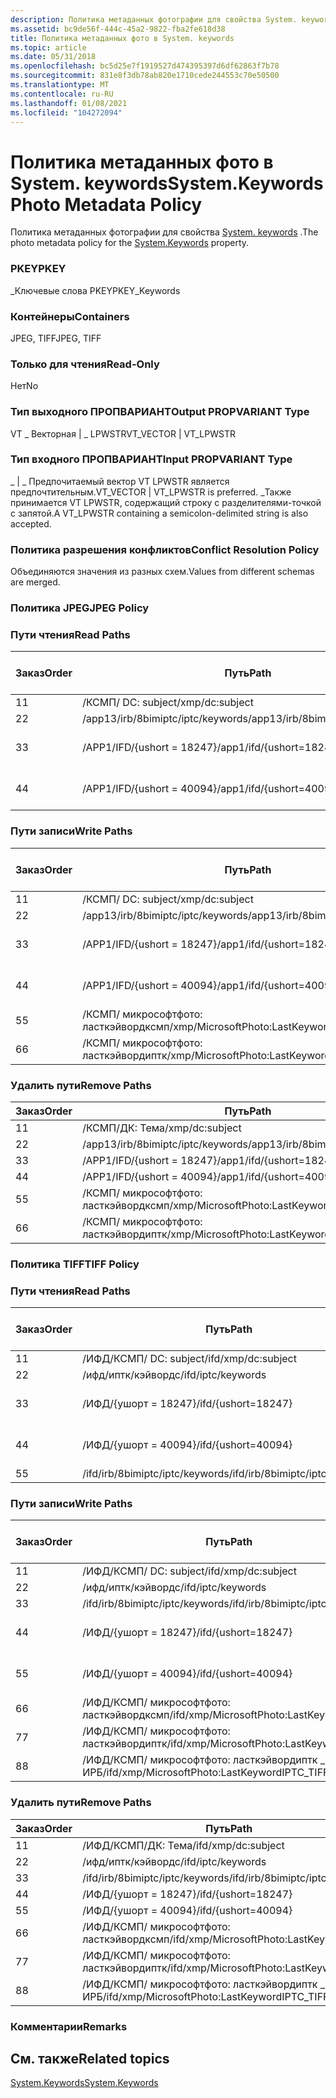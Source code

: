 ```yaml
---
description: Политика метаданных фотографии для свойства System. keywords.
ms.assetid: bc9de56f-444c-45a2-9822-fba2fe618d38
title: Политика метаданных фото в System. keywords
ms.topic: article
ms.date: 05/31/2018
ms.openlocfilehash: bc5d25e7f1919527d474395397d6df62863f7b78
ms.sourcegitcommit: 831e8f3db78ab820e1710cede244553c70e50500
ms.translationtype: MT
ms.contentlocale: ru-RU
ms.lasthandoff: 01/08/2021
ms.locfileid: "104272094"
---
```

# <a name="systemkeywords-photo-metadata-policy"></a><span data-ttu-id="00b24-103">Политика метаданных фото в System. keywords</span><span class="sxs-lookup"><span data-stu-id="00b24-103">System.Keywords Photo Metadata Policy</span></span>

<span data-ttu-id="00b24-104">Политика метаданных фотографии для свойства [System. keywords](../properties/props-system-keywords.md) .</span><span class="sxs-lookup"><span data-stu-id="00b24-104">The photo metadata policy for the [System.Keywords](../properties/props-system-keywords.md) property.</span></span>

### <a name="pkey"></a><span data-ttu-id="00b24-105">PKEY</span><span class="sxs-lookup"><span data-stu-id="00b24-105">PKEY</span></span>

<span data-ttu-id="00b24-106">\_Ключевые слова PKEY</span><span class="sxs-lookup"><span data-stu-id="00b24-106">PKEY\_Keywords</span></span>

### <a name="containers"></a><span data-ttu-id="00b24-107">Контейнеры</span><span class="sxs-lookup"><span data-stu-id="00b24-107">Containers</span></span>

<span data-ttu-id="00b24-108">JPEG, TIFF</span><span class="sxs-lookup"><span data-stu-id="00b24-108">JPEG, TIFF</span></span>

### <a name="read-only"></a><span data-ttu-id="00b24-109">Только для чтения</span><span class="sxs-lookup"><span data-stu-id="00b24-109">Read-Only</span></span>

<span data-ttu-id="00b24-110">Нет</span><span class="sxs-lookup"><span data-stu-id="00b24-110">No</span></span>

### <a name="output-propvariant-type"></a><span data-ttu-id="00b24-111">Тип выходного ПРОПВАРИАНТ</span><span class="sxs-lookup"><span data-stu-id="00b24-111">Output PROPVARIANT Type</span></span>

<span data-ttu-id="00b24-112">VT \_ Векторная \| \_ LPWSTR</span><span class="sxs-lookup"><span data-stu-id="00b24-112">VT\_VECTOR \| VT\_LPWSTR</span></span>

### <a name="input-propvariant-type"></a><span data-ttu-id="00b24-113">Тип входного ПРОПВАРИАНТ</span><span class="sxs-lookup"><span data-stu-id="00b24-113">Input PROPVARIANT Type</span></span>

<span data-ttu-id="00b24-114">\_ \| \_ Предпочитаемый вектор VT LPWSTR является предпочтительным.</span><span class="sxs-lookup"><span data-stu-id="00b24-114">VT\_VECTOR \| VT\_LPWSTR is preferred.</span></span> <span data-ttu-id="00b24-115">\_Также принимается VT LPWSTR, содержащий строку с разделителями-точкой с запятой.</span><span class="sxs-lookup"><span data-stu-id="00b24-115">A VT\_LPWSTR containing a semicolon-delimited string is also accepted.</span></span>

### <a name="conflict-resolution-policy"></a><span data-ttu-id="00b24-116">Политика разрешения конфликтов</span><span class="sxs-lookup"><span data-stu-id="00b24-116">Conflict Resolution Policy</span></span>

<span data-ttu-id="00b24-117">Объединяются значения из разных схем.</span><span class="sxs-lookup"><span data-stu-id="00b24-117">Values from different schemas are merged.</span></span>

### <a name="jpeg-policy"></a><span data-ttu-id="00b24-118">Политика JPEG</span><span class="sxs-lookup"><span data-stu-id="00b24-118">JPEG Policy</span></span>

### <a name="read-paths"></a><span data-ttu-id="00b24-119">Пути чтения</span><span class="sxs-lookup"><span data-stu-id="00b24-119">Read Paths</span></span>



| <span data-ttu-id="00b24-120">Заказ</span><span class="sxs-lookup"><span data-stu-id="00b24-120">Order</span></span> | <span data-ttu-id="00b24-121">Путь</span><span class="sxs-lookup"><span data-stu-id="00b24-121">Path</span></span>                              | <span data-ttu-id="00b24-122">Формат диска</span><span class="sxs-lookup"><span data-stu-id="00b24-122">Disk Format</span></span>    |
|-------|-----------------------------------|----------------|
| <span data-ttu-id="00b24-123">1</span><span class="sxs-lookup"><span data-stu-id="00b24-123">1</span></span>     | <span data-ttu-id="00b24-124">/КСМП/ <xmpbag> DC: subject</span><span class="sxs-lookup"><span data-stu-id="00b24-124">/xmp/<xmpbag>dc:subject</span></span>     | <span data-ttu-id="00b24-125">Юникод</span><span class="sxs-lookup"><span data-stu-id="00b24-125">unicode</span></span>        |
| <span data-ttu-id="00b24-126">2</span><span class="sxs-lookup"><span data-stu-id="00b24-126">2</span></span>     | <span data-ttu-id="00b24-127">/app13/irb/8bimiptc/iptc/keywords</span><span class="sxs-lookup"><span data-stu-id="00b24-127">/app13/irb/8bimiptc/iptc/keywords</span></span> |                |
| <span data-ttu-id="00b24-128">3</span><span class="sxs-lookup"><span data-stu-id="00b24-128">3</span></span>     | <span data-ttu-id="00b24-129">/APP1/IFD/{ushort = 18247}</span><span class="sxs-lookup"><span data-stu-id="00b24-129">/app1/ifd/{ushort=18247}</span></span>          | <span data-ttu-id="00b24-130">байт в Юникоде \_</span><span class="sxs-lookup"><span data-stu-id="00b24-130">unicode\_bytes</span></span> |
| <span data-ttu-id="00b24-131">4</span><span class="sxs-lookup"><span data-stu-id="00b24-131">4</span></span>     | <span data-ttu-id="00b24-132">/APP1/IFD/{ushort = 40094}</span><span class="sxs-lookup"><span data-stu-id="00b24-132">/app1/ifd/{ushort=40094}</span></span>          | <span data-ttu-id="00b24-133">байт в Юникоде \_</span><span class="sxs-lookup"><span data-stu-id="00b24-133">unicode\_bytes</span></span> |



 

### <a name="write-paths"></a><span data-ttu-id="00b24-134">Пути записи</span><span class="sxs-lookup"><span data-stu-id="00b24-134">Write Paths</span></span>



| <span data-ttu-id="00b24-135">Заказ</span><span class="sxs-lookup"><span data-stu-id="00b24-135">Order</span></span> | <span data-ttu-id="00b24-136">Путь</span><span class="sxs-lookup"><span data-stu-id="00b24-136">Path</span></span>                                              | <span data-ttu-id="00b24-137">Формат диска</span><span class="sxs-lookup"><span data-stu-id="00b24-137">Disk Format</span></span>    |
|-------|---------------------------------------------------|----------------|
| <span data-ttu-id="00b24-138">1</span><span class="sxs-lookup"><span data-stu-id="00b24-138">1</span></span>     | <span data-ttu-id="00b24-139">/КСМП/ <xmpbag> DC: subject</span><span class="sxs-lookup"><span data-stu-id="00b24-139">/xmp/<xmpbag>dc:subject</span></span>                     | <span data-ttu-id="00b24-140">Юникод</span><span class="sxs-lookup"><span data-stu-id="00b24-140">unicode</span></span>        |
| <span data-ttu-id="00b24-141">2</span><span class="sxs-lookup"><span data-stu-id="00b24-141">2</span></span>     | <span data-ttu-id="00b24-142">/app13/irb/8bimiptc/iptc/keywords</span><span class="sxs-lookup"><span data-stu-id="00b24-142">/app13/irb/8bimiptc/iptc/keywords</span></span>                 |                |
| <span data-ttu-id="00b24-143">3</span><span class="sxs-lookup"><span data-stu-id="00b24-143">3</span></span>     | <span data-ttu-id="00b24-144">/APP1/IFD/{ushort = 18247}</span><span class="sxs-lookup"><span data-stu-id="00b24-144">/app1/ifd/{ushort=18247}</span></span>                          | <span data-ttu-id="00b24-145">байт в Юникоде \_</span><span class="sxs-lookup"><span data-stu-id="00b24-145">unicode\_bytes</span></span> |
| <span data-ttu-id="00b24-146">4</span><span class="sxs-lookup"><span data-stu-id="00b24-146">4</span></span>     | <span data-ttu-id="00b24-147">/APP1/IFD/{ushort = 40094}</span><span class="sxs-lookup"><span data-stu-id="00b24-147">/app1/ifd/{ushort=40094}</span></span>                          | <span data-ttu-id="00b24-148">байт в Юникоде \_</span><span class="sxs-lookup"><span data-stu-id="00b24-148">unicode\_bytes</span></span> |
| <span data-ttu-id="00b24-149">5</span><span class="sxs-lookup"><span data-stu-id="00b24-149">5</span></span>     | <span data-ttu-id="00b24-150">/КСМП/ <xmpbag> микрософтфото: ласткэйвордксмп</span><span class="sxs-lookup"><span data-stu-id="00b24-150">/xmp/<xmpbag>MicrosoftPhoto:LastKeywordXMP</span></span>  | <span data-ttu-id="00b24-151">Юникод</span><span class="sxs-lookup"><span data-stu-id="00b24-151">unicode</span></span>        |
| <span data-ttu-id="00b24-152">6</span><span class="sxs-lookup"><span data-stu-id="00b24-152">6</span></span>     | <span data-ttu-id="00b24-153">/КСМП/ <xmpbag> микрософтфото: ласткэйвордиптк</span><span class="sxs-lookup"><span data-stu-id="00b24-153">/xmp/<xmpbag>MicrosoftPhoto:LastKeywordIPTC</span></span> | <span data-ttu-id="00b24-154">Юникод</span><span class="sxs-lookup"><span data-stu-id="00b24-154">unicode</span></span>        |



 

### <a name="remove-paths"></a><span data-ttu-id="00b24-155">Удалить пути</span><span class="sxs-lookup"><span data-stu-id="00b24-155">Remove Paths</span></span>



| <span data-ttu-id="00b24-156">Заказ</span><span class="sxs-lookup"><span data-stu-id="00b24-156">Order</span></span> | <span data-ttu-id="00b24-157">Путь</span><span class="sxs-lookup"><span data-stu-id="00b24-157">Path</span></span>                                              |
|-------|---------------------------------------------------|
| <span data-ttu-id="00b24-158">1</span><span class="sxs-lookup"><span data-stu-id="00b24-158">1</span></span>     | <span data-ttu-id="00b24-159">/КСМП/ДК: Тема</span><span class="sxs-lookup"><span data-stu-id="00b24-159">/xmp/dc:subject</span></span>                                   |
| <span data-ttu-id="00b24-160">2</span><span class="sxs-lookup"><span data-stu-id="00b24-160">2</span></span>     | <span data-ttu-id="00b24-161">/app13/irb/8bimiptc/iptc/keywords</span><span class="sxs-lookup"><span data-stu-id="00b24-161">/app13/irb/8bimiptc/iptc/keywords</span></span>                 |
| <span data-ttu-id="00b24-162">3</span><span class="sxs-lookup"><span data-stu-id="00b24-162">3</span></span>     | <span data-ttu-id="00b24-163">/APP1/IFD/{ushort = 18247}</span><span class="sxs-lookup"><span data-stu-id="00b24-163">/app1/ifd/{ushort=18247}</span></span>                          |
| <span data-ttu-id="00b24-164">4</span><span class="sxs-lookup"><span data-stu-id="00b24-164">4</span></span>     | <span data-ttu-id="00b24-165">/APP1/IFD/{ushort = 40094}</span><span class="sxs-lookup"><span data-stu-id="00b24-165">/app1/ifd/{ushort=40094}</span></span>                          |
| <span data-ttu-id="00b24-166">5</span><span class="sxs-lookup"><span data-stu-id="00b24-166">5</span></span>     | <span data-ttu-id="00b24-167">/КСМП/ <xmpbag> микрософтфото: ласткэйвордксмп</span><span class="sxs-lookup"><span data-stu-id="00b24-167">/xmp/<xmpbag>MicrosoftPhoto:LastKeywordXMP</span></span>  |
| <span data-ttu-id="00b24-168">6</span><span class="sxs-lookup"><span data-stu-id="00b24-168">6</span></span>     | <span data-ttu-id="00b24-169">/КСМП/ <xmpbag> микрософтфото: ласткэйвордиптк</span><span class="sxs-lookup"><span data-stu-id="00b24-169">/xmp/<xmpbag>MicrosoftPhoto:LastKeywordIPTC</span></span> |



 

### <a name="tiff-policy"></a><span data-ttu-id="00b24-170">Политика TIFF</span><span class="sxs-lookup"><span data-stu-id="00b24-170">TIFF Policy</span></span>

### <a name="read-paths"></a><span data-ttu-id="00b24-171">Пути чтения</span><span class="sxs-lookup"><span data-stu-id="00b24-171">Read Paths</span></span>



| <span data-ttu-id="00b24-172">Заказ</span><span class="sxs-lookup"><span data-stu-id="00b24-172">Order</span></span> | <span data-ttu-id="00b24-173">Путь</span><span class="sxs-lookup"><span data-stu-id="00b24-173">Path</span></span>                              | <span data-ttu-id="00b24-174">Формат диска</span><span class="sxs-lookup"><span data-stu-id="00b24-174">Disk Format</span></span>    |
|-------|-----------------------------------|----------------|
| <span data-ttu-id="00b24-175">1</span><span class="sxs-lookup"><span data-stu-id="00b24-175">1</span></span>     | <span data-ttu-id="00b24-176">/ИФД/КСМП/ <xmpbag> DC: subject</span><span class="sxs-lookup"><span data-stu-id="00b24-176">/ifd/xmp/<xmpbag>dc:subject</span></span> | <span data-ttu-id="00b24-177">Юникод</span><span class="sxs-lookup"><span data-stu-id="00b24-177">unicode</span></span>        |
| <span data-ttu-id="00b24-178">2</span><span class="sxs-lookup"><span data-stu-id="00b24-178">2</span></span>     | <span data-ttu-id="00b24-179">/ифд/иптк/кэйвордс</span><span class="sxs-lookup"><span data-stu-id="00b24-179">/ifd/iptc/keywords</span></span>                |                |
| <span data-ttu-id="00b24-180">3</span><span class="sxs-lookup"><span data-stu-id="00b24-180">3</span></span>     | <span data-ttu-id="00b24-181">/ИФД/{ушорт = 18247}</span><span class="sxs-lookup"><span data-stu-id="00b24-181">/ifd/{ushort=18247}</span></span>               | <span data-ttu-id="00b24-182">байт в Юникоде \_</span><span class="sxs-lookup"><span data-stu-id="00b24-182">unicode\_bytes</span></span> |
| <span data-ttu-id="00b24-183">4</span><span class="sxs-lookup"><span data-stu-id="00b24-183">4</span></span>     | <span data-ttu-id="00b24-184">/ИФД/{ушорт = 40094}</span><span class="sxs-lookup"><span data-stu-id="00b24-184">/ifd/{ushort=40094}</span></span>               | <span data-ttu-id="00b24-185">байт в Юникоде \_</span><span class="sxs-lookup"><span data-stu-id="00b24-185">unicode\_bytes</span></span> |
| <span data-ttu-id="00b24-186">5</span><span class="sxs-lookup"><span data-stu-id="00b24-186">5</span></span>     | <span data-ttu-id="00b24-187">/ifd/irb/8bimiptc/iptc/keywords</span><span class="sxs-lookup"><span data-stu-id="00b24-187">/ifd/irb/8bimiptc/iptc/keywords</span></span>   |                |



 

### <a name="write-paths"></a><span data-ttu-id="00b24-188">Пути записи</span><span class="sxs-lookup"><span data-stu-id="00b24-188">Write Paths</span></span>



| <span data-ttu-id="00b24-189">Заказ</span><span class="sxs-lookup"><span data-stu-id="00b24-189">Order</span></span> | <span data-ttu-id="00b24-190">Путь</span><span class="sxs-lookup"><span data-stu-id="00b24-190">Path</span></span>                                                             | <span data-ttu-id="00b24-191">Формат диска</span><span class="sxs-lookup"><span data-stu-id="00b24-191">Disk Format</span></span>    |
|-------|------------------------------------------------------------------|----------------|
| <span data-ttu-id="00b24-192">1</span><span class="sxs-lookup"><span data-stu-id="00b24-192">1</span></span>     | <span data-ttu-id="00b24-193">/ИФД/КСМП/ <xmpbag> DC: subject</span><span class="sxs-lookup"><span data-stu-id="00b24-193">/ifd/xmp/<xmpbag>dc:subject</span></span>                                | <span data-ttu-id="00b24-194">Юникод</span><span class="sxs-lookup"><span data-stu-id="00b24-194">unicode</span></span>        |
| <span data-ttu-id="00b24-195">2</span><span class="sxs-lookup"><span data-stu-id="00b24-195">2</span></span>     | <span data-ttu-id="00b24-196">/ифд/иптк/кэйвордс</span><span class="sxs-lookup"><span data-stu-id="00b24-196">/ifd/iptc/keywords</span></span>                                               |                |
| <span data-ttu-id="00b24-197">3</span><span class="sxs-lookup"><span data-stu-id="00b24-197">3</span></span>     | <span data-ttu-id="00b24-198">/ifd/irb/8bimiptc/iptc/keywords</span><span class="sxs-lookup"><span data-stu-id="00b24-198">/ifd/irb/8bimiptc/iptc/keywords</span></span>                                  |                |
| <span data-ttu-id="00b24-199">4</span><span class="sxs-lookup"><span data-stu-id="00b24-199">4</span></span>     | <span data-ttu-id="00b24-200">/ИФД/{ушорт = 18247}</span><span class="sxs-lookup"><span data-stu-id="00b24-200">/ifd/{ushort=18247}</span></span>                                              | <span data-ttu-id="00b24-201">байт в Юникоде \_</span><span class="sxs-lookup"><span data-stu-id="00b24-201">unicode\_bytes</span></span> |
| <span data-ttu-id="00b24-202">5</span><span class="sxs-lookup"><span data-stu-id="00b24-202">5</span></span>     | <span data-ttu-id="00b24-203">/ИФД/{ушорт = 40094}</span><span class="sxs-lookup"><span data-stu-id="00b24-203">/ifd/{ushort=40094}</span></span>                                              | <span data-ttu-id="00b24-204">байт в Юникоде \_</span><span class="sxs-lookup"><span data-stu-id="00b24-204">unicode\_bytes</span></span> |
| <span data-ttu-id="00b24-205">6</span><span class="sxs-lookup"><span data-stu-id="00b24-205">6</span></span>     | <span data-ttu-id="00b24-206">/ИФД/КСМП/ <xmpbag> микрософтфото: ласткэйвордксмп</span><span class="sxs-lookup"><span data-stu-id="00b24-206">/ifd/xmp/<xmpbag>MicrosoftPhoto:LastKeywordXMP</span></span>             | <span data-ttu-id="00b24-207">Юникод</span><span class="sxs-lookup"><span data-stu-id="00b24-207">unicode</span></span>        |
| <span data-ttu-id="00b24-208">7</span><span class="sxs-lookup"><span data-stu-id="00b24-208">7</span></span>     | <span data-ttu-id="00b24-209">/ИФД/КСМП/ <xmpbag> микрософтфото: ласткэйвордиптк</span><span class="sxs-lookup"><span data-stu-id="00b24-209">/ifd/xmp/<xmpbag>MicrosoftPhoto:LastKeywordIPTC</span></span>            | <span data-ttu-id="00b24-210">Юникод</span><span class="sxs-lookup"><span data-stu-id="00b24-210">unicode</span></span>        |
| <span data-ttu-id="00b24-211">8</span><span class="sxs-lookup"><span data-stu-id="00b24-211">8</span></span>     | <span data-ttu-id="00b24-212">/ИФД/КСМП/ <xmpbag> микрософтфото: ласткэйвордиптк \_ TIFF \_ ИРБ</span><span class="sxs-lookup"><span data-stu-id="00b24-212">/ifd/xmp/<xmpbag>MicrosoftPhoto:LastKeywordIPTC\_TIFF\_IRB</span></span> | <span data-ttu-id="00b24-213">Юникод</span><span class="sxs-lookup"><span data-stu-id="00b24-213">unicode</span></span>        |



 

### <a name="remove-paths"></a><span data-ttu-id="00b24-214">Удалить пути</span><span class="sxs-lookup"><span data-stu-id="00b24-214">Remove Paths</span></span>



| <span data-ttu-id="00b24-215">Заказ</span><span class="sxs-lookup"><span data-stu-id="00b24-215">Order</span></span> | <span data-ttu-id="00b24-216">Путь</span><span class="sxs-lookup"><span data-stu-id="00b24-216">Path</span></span>                                                             |
|-------|------------------------------------------------------------------|
| <span data-ttu-id="00b24-217">1</span><span class="sxs-lookup"><span data-stu-id="00b24-217">1</span></span>     | <span data-ttu-id="00b24-218">/ИФД/КСМП/ДК: Тема</span><span class="sxs-lookup"><span data-stu-id="00b24-218">/ifd/xmp/dc:subject</span></span>                                              |
| <span data-ttu-id="00b24-219">2</span><span class="sxs-lookup"><span data-stu-id="00b24-219">2</span></span>     | <span data-ttu-id="00b24-220">/ифд/иптк/кэйвордс</span><span class="sxs-lookup"><span data-stu-id="00b24-220">/ifd/iptc/keywords</span></span>                                               |
| <span data-ttu-id="00b24-221">3</span><span class="sxs-lookup"><span data-stu-id="00b24-221">3</span></span>     | <span data-ttu-id="00b24-222">/ifd/irb/8bimiptc/iptc/keywords</span><span class="sxs-lookup"><span data-stu-id="00b24-222">/ifd/irb/8bimiptc/iptc/keywords</span></span>                                  |
| <span data-ttu-id="00b24-223">4</span><span class="sxs-lookup"><span data-stu-id="00b24-223">4</span></span>     | <span data-ttu-id="00b24-224">/ИФД/{ушорт = 18247}</span><span class="sxs-lookup"><span data-stu-id="00b24-224">/ifd/{ushort=18247}</span></span>                                              |
| <span data-ttu-id="00b24-225">5</span><span class="sxs-lookup"><span data-stu-id="00b24-225">5</span></span>     | <span data-ttu-id="00b24-226">/ИФД/{ушорт = 40094}</span><span class="sxs-lookup"><span data-stu-id="00b24-226">/ifd/{ushort=40094}</span></span>                                              |
| <span data-ttu-id="00b24-227">6</span><span class="sxs-lookup"><span data-stu-id="00b24-227">6</span></span>     | <span data-ttu-id="00b24-228">/ИФД/КСМП/ <xmpbag> микрософтфото: ласткэйвордксмп</span><span class="sxs-lookup"><span data-stu-id="00b24-228">/ifd/xmp/<xmpbag>MicrosoftPhoto:LastKeywordXMP</span></span>             |
| <span data-ttu-id="00b24-229">7</span><span class="sxs-lookup"><span data-stu-id="00b24-229">7</span></span>     | <span data-ttu-id="00b24-230">/ИФД/КСМП/ <xmpbag> микрософтфото: ласткэйвордиптк</span><span class="sxs-lookup"><span data-stu-id="00b24-230">/ifd/xmp/<xmpbag>MicrosoftPhoto:LastKeywordIPTC</span></span>            |
| <span data-ttu-id="00b24-231">8</span><span class="sxs-lookup"><span data-stu-id="00b24-231">8</span></span>     | <span data-ttu-id="00b24-232">/ИФД/КСМП/ <xmpbag> микрософтфото: ласткэйвордиптк \_ TIFF \_ ИРБ</span><span class="sxs-lookup"><span data-stu-id="00b24-232">/ifd/xmp/<xmpbag>MicrosoftPhoto:LastKeywordIPTC\_TIFF\_IRB</span></span> |



 

### <a name="remarks"></a><span data-ttu-id="00b24-233">Комментарии</span><span class="sxs-lookup"><span data-stu-id="00b24-233">Remarks</span></span>

## <a name="related-topics"></a><span data-ttu-id="00b24-234">См. также</span><span class="sxs-lookup"><span data-stu-id="00b24-234">Related topics</span></span>

<dl> <dt>

[<span data-ttu-id="00b24-235">System.Keywords</span><span class="sxs-lookup"><span data-stu-id="00b24-235">System.Keywords</span></span>](../properties/props-system-keywords.md)
</dt> </dl>

 

 
